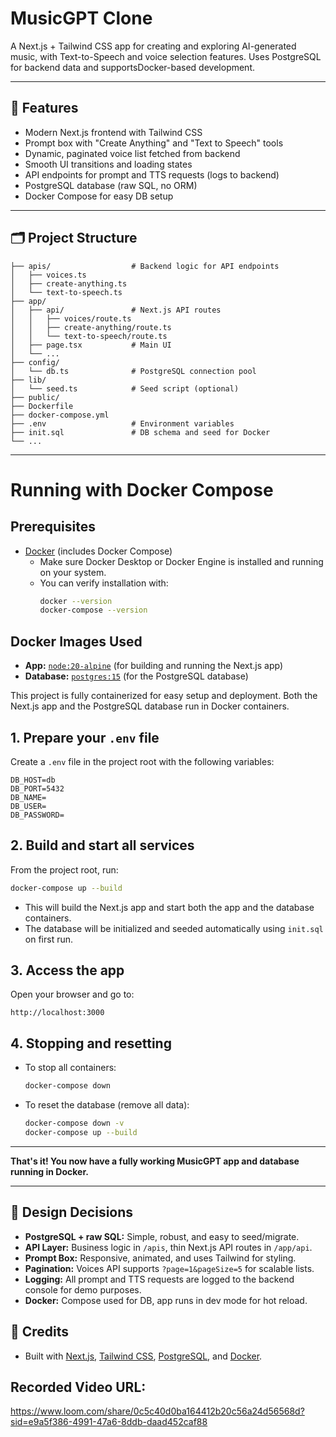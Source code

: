 # MusicGPT Clone

A Next.js + Tailwind CSS app for creating and exploring AI-generated music, with Text-to-Speech and voice selection features. Uses PostgreSQL for backend data and supportsDocker-based development.

---

## 🚀 Features
- Modern Next.js frontend with Tailwind CSS
- Prompt box with "Create Anything" and "Text to Speech" tools
- Dynamic, paginated voice list fetched from backend
- Smooth UI transitions and loading states
- API endpoints for prompt and TTS requests (logs to backend)
- PostgreSQL database (raw SQL, no ORM)
- Docker Compose for easy DB setup

---

## 🗂️ Project Structure

```
├── apis/                  # Backend logic for API endpoints
│   ├── voices.ts
│   ├── create-anything.ts
│   └── text-to-speech.ts
├── app/
│   ├── api/               # Next.js API routes
│   │   ├── voices/route.ts
│   │   ├── create-anything/route.ts
│   │   └── text-to-speech/route.ts
│   ├── page.tsx           # Main UI
│   └── ...
├── config/
│   └── db.ts              # PostgreSQL connection pool
├── lib/
│   └── seed.ts            # Seed script (optional)
├── public/
├── Dockerfile
├── docker-compose.yml
├── .env                   # Environment variables
├── init.sql               # DB schema and seed for Docker
└── ...
```

---

# Running with Docker Compose

## Prerequisites

- [Docker](https://docs.docker.com/get-docker/) (includes Docker Compose)
  - Make sure Docker Desktop or Docker Engine is installed and running on your system.
  - You can verify installation with:
    ```sh
    docker --version
    docker-compose --version
    ```

## Docker Images Used

- **App:** [`node:20-alpine`](https://hub.docker.com/_/node) (for building and running the Next.js app)
- **Database:** [`postgres:15`](https://hub.docker.com/_/postgres) (for the PostgreSQL database)

This project is fully containerized for easy setup and deployment. Both the Next.js app and the PostgreSQL database run in Docker containers.

## 1. Prepare your `.env` file
Create a `.env` file in the project root with the following variables:

```env
DB_HOST=db
DB_PORT=5432
DB_NAME=
DB_USER=
DB_PASSWORD=
```

## 2. Build and start all services
From the project root, run:

```sh
docker-compose up --build
```

- This will build the Next.js app and start both the app and the database containers.
- The database will be initialized and seeded automatically using `init.sql` on first run.

## 3. Access the app
Open your browser and go to:

```
http://localhost:3000
```

## 4. Stopping and resetting
- To stop all containers:
  ```sh
  docker-compose down
  ```
- To reset the database (remove all data):
  ```sh
  docker-compose down -v
  docker-compose up --build
  ```

---

**That's it! You now have a fully working MusicGPT app and database running in Docker.**

---

## 📝 Design Decisions
- **PostgreSQL + raw SQL:** Simple, robust, and easy to seed/migrate.
- **API Layer:** Business logic in `/apis`, thin Next.js API routes in `/app/api`.
- **Prompt Box:** Responsive, animated, and uses Tailwind for styling.
- **Pagination:** Voices API supports `?page=1&pageSize=5` for scalable lists.
- **Logging:** All prompt and TTS requests are logged to the backend console for demo purposes.
- **Docker:** Compose used for DB, app runs in dev mode for hot reload.


## 🙏 Credits
- Built with [Next.js](https://nextjs.org/), [Tailwind CSS](https://tailwindcss.com/), [PostgreSQL](https://www.postgresql.org/), and [Docker](https://www.docker.com/). 

## Recorded Video URL:
https://www.loom.com/share/0c5c40d0ba164412b20c56a24d56568d?sid=e9a5f386-4991-47a6-8ddb-daad452caf88

